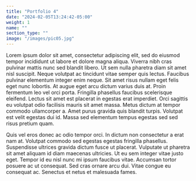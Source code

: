 ```yaml
---
title: "Portfolio 4"
date: "2024-02-05T13:24:42-05:00"
weight: 1
name: ""
section_type: ""
image: "/images/pic05.jpg"
---
```


Lorem ipsum dolor sit amet, consectetur adipiscing elit, sed do eiusmod tempor incididunt ut labore et dolore magna aliqua. Viverra nibh cras pulvinar mattis nunc sed blandit libero. Ut sem nulla pharetra diam sit amet nisl suscipit. Neque volutpat ac tincidunt vitae semper quis lectus. Faucibus pulvinar elementum integer enim neque. Sit amet risus nullam eget felis eget nunc lobortis. At augue eget arcu dictum varius duis at. Proin fermentum leo vel orci porta. Fringilla phasellus faucibus scelerisque eleifend. Lectus sit amet est placerat in egestas erat imperdiet. Orci sagittis eu volutpat odio facilisis mauris sit amet massa. Metus dictum at tempor commodo ullamcorper a. Amet purus gravida quis blandit turpis. Volutpat est velit egestas dui id. Massa sed elementum tempus egestas sed sed risus pretium quam.

Quis vel eros donec ac odio tempor orci. In dictum non consectetur a erat nam at. Volutpat commodo sed egestas egestas fringilla phasellus. Suspendisse ultrices gravida dictum fusce ut placerat. Vulputate ut pharetra sit amet aliquam id diam maecenas ultricies. Ut eu sem integer vitae justo eget. Tempor id eu nisl nunc mi ipsum faucibus vitae. Accumsan tortor posuere ac ut consequat. Sed cras ornare arcu dui. Vitae congue eu consequat ac. Senectus et netus et malesuada fames.

